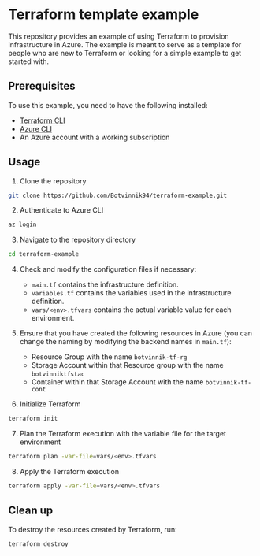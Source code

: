 # Terraform template example

This repository provides an example of using Terraform to provision infrastructure in Azure. The example is meant to serve as a template for people who are new to Terraform or looking for a simple example to get started with.

## Prerequisites
To use this example, you need to have the following installed:
- [Terraform CLI](https://developer.hashicorp.com/terraform/downloads)
- [Azure CLI](https://learn.microsoft.com/en-us/cli/azure/install-azure-cli)
- An Azure account with a working subscription

## Usage
1. Clone the repository

```bash
git clone https://github.com/Botvinnik94/terraform-example.git
```

2. Authenticate to Azure CLI

```bash
az login
```

3. Navigate to the repository directory

```bash
cd terraform-example
```

4. Check and modify the configuration files if necessary:
    - `main.tf` contains the infrastructure definition.
    - `variables.tf` contains the variables used in the infrastructure definition.
    - `vars/<env>.tfvars` contains the actual variable value for each environment.

5. Ensure that you have created the following resources in Azure (you can change the naming by modifying the backend names in `main.tf`):
    - Resource Group with the name `botvinnik-tf-rg`
    - Storage Account within that Resource group with the name `botvinniktfstac`
    - Container within that Storage Account with the name `botvinnik-tf-cont`

6. Initialize Terraform
```bash
terraform init
```

7. Plan the Terraform execution with the variable file for the target environment
```bash
terraform plan -var-file=vars/<env>.tfvars
```

8. Apply the Terraform execution
```bash
terraform apply -var-file=vars/<env>.tfvars
```

## Clean up
To destroy the resources created by Terraform, run:
```bash
terraform destroy
```